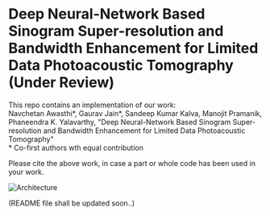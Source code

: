 # Deep Neural-Network Based Sinogram Super-resolution and Bandwidth Enhancement for Limited Data Photoacoustic Tomography (Under Review)
This repo contains an implementation of our work:\
Navchetan Awasthi\*, Gaurav Jain\*, Sandeep Kumar Kalva, Manojit Pramanik, Phaneendra K. Yalavarthy, "Deep Neural-Network Based Sinogram Super-resolution and Bandwidth Enhancement for Limited Data Photoacoustic Tomography" \
\* Co-first authors wth equal contribution

Please cite the above work, in case a part or whole code has been used in your work.


![ Architecture ]( ./Sample%20Images/Figure1.png )




(README file shall be updated soon..)
